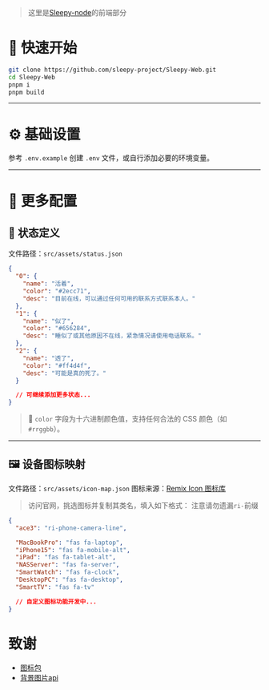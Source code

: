 > 这里是[Sleepy-node](https://github.com/kmizmal/Sleepy-node)的前端部分

# 🚀 快速开始

```bash
git clone https://github.com/sleepy-project/Sleepy-Web.git
cd Sleepy-Web
pnpm i
pnpm build
```

---

# ⚙️ 基础设置

参考 `.env.example` 创建 `.env` 文件，或自行添加必要的环境变量。

---

# 🔧 更多配置

## 📶 状态定义

文件路径：`src/assets/status.json`

```json
{
  "0": {
    "name": "活着",
    "color": "#2ecc71",
    "desc": "目前在线，可以通过任何可用的联系方式联系本人。"
  },
  "1": {
    "name": "似了",
    "color": "#656284",
    "desc": "睡似了或其他原因不在线，紧急情况请使用电话联系。"
  },
  "2": {
    "name": "透了",
    "color": "#ff4d4f",
    "desc": "可能是真的死了。"
  }

  // 可继续添加更多状态...
}
```

> 🔹 `color` 字段为十六进制颜色值，支持任何合法的 CSS 颜色（如 `#rrggbb`）。

---

## 🖼️ 设备图标映射

文件路径：`src/assets/icon-map.json`
图标来源：[Remix Icon 图标库](https://remixicon.com)

> 访问官网，挑选图标并复制其类名，填入如下格式：
> 注意请勿遗漏`ri-`前缀

```json
{
  "ace3": "ri-phone-camera-line",

  "MacBookPro": "fas fa-laptop",
  "iPhone15": "fas fa-mobile-alt",
  "iPad": "fas fa-tablet-alt",
  "NASServer": "fas fa-server",
  "SmartWatch": "fas fa-clock",
  "DesktopPC": "fas fa-desktop",
  "SmartTV": "fas fa-tv"

  // 自定义图标功能开发中...
}
```
# 致谢
- [图标包](https://github.com/Remix-Design/RemixIcon)
- [背景图片api](https://t.alcy.cc/)